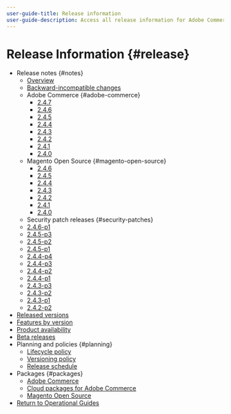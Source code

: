 ```yaml
---
user-guide-title: Release information
user-guide-description: Access all release information for Adobe Commerce patches and services in one place.
---
```


# Release Information {#release}

- Release notes {#notes}
  - [Overview](release-notes/overview.md)
  - [Backward-incompatible changes](backward-incompatible-changes.md)
  - Adobe Commerce {#adobe-commerce}
    - [2.4.7](release-notes/commerce/2-4-7.md)
    - [2.4.6](release-notes/commerce/2-4-6.md)
    - [2.4.5](release-notes/commerce/2-4-5.md)
    - [2.4.4](release-notes/commerce/2-4-4.md)
    - [2.4.3](release-notes/commerce/2-4-3.md)
    - [2.4.2](release-notes/commerce/2-4-2.md)
    - [2.4.1](release-notes/commerce/2-4-1.md)
    - [2.4.0](release-notes/commerce/2-4-0.md)
  - Magento Open Source {#magento-open-source}
    - [2.4.6](release-notes/open-source/2-4-6.md)
    - [2.4.5](release-notes/open-source/2-4-5.md)
    - [2.4.4](release-notes/open-source/2-4-4.md)
    - [2.4.3](release-notes/open-source/2-4-3.md)
    - [2.4.2](release-notes/open-source/2-4-2.md)
    - [2.4.1](release-notes/open-source/2-4-1.md)
    - [2.4.0](release-notes/open-source/2-4-0.md) 
  - Security patch releases {#security-patches}
  -   [2.4.6-p1](release-notes/security/2-4-6-p1.md)
  -   [2.4.5-p3](release-notes/security/2-4-5-p3.md)
  - [2.4.5-p2](release-notes/security/2-4-5-p2.md)
  - [2.4.5-p1](release-notes/security/2-4-5-p1.md)
  - [2.4.4-p4](release-notes/security/2-4-4-p4.md)
  - [2.4.4-p3](release-notes/security/2-4-4-p3.md)
  - [2.4.4-p2](release-notes/security/2-4-4-p2.md)
  - [2.4.4-p1](release-notes/security/2-4-4-p1.md)
  - [2.4.3-p3](release-notes/security/2-4-3-p3.md)
  - [2.4.3-p2](release-notes/security/2-4-3-p2.md)
  - [2.4.3-p1](release-notes/security/2-4-3-p1.md)
  - [2.4.2-p2](release-notes/security/2-4-2-p2.md)
- [Released versions](versions.md)
- [Features by version](features.md)
- [Product availability](product-availability.md)
- [Beta releases](beta.md)
- Planning and policies {#planning}
  - [Lifecycle policy](lifecycle-policy.md)
  - [Versioning policy](versioning-policy.md)
  - [Release schedule](schedule.md)
- Packages {#packages}
  - [Adobe Commerce](packages/adobe-commerce.md)
  - [Cloud packages for Adobe Commerce](packages/cloud.md)
  - [Magento Open Source](packages/magento-open-source.md)
- [Return to Operational Guides](https://experienceleague.adobe.com/docs/commerce-operations/operational-guides/home.html)
